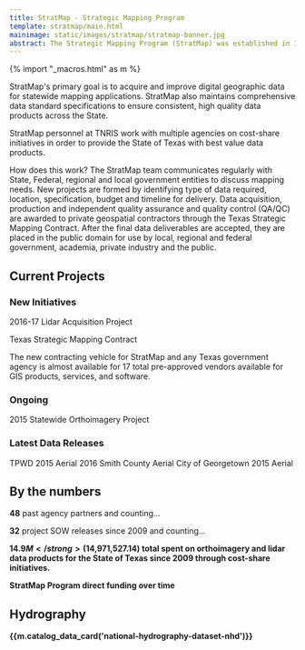 ```yaml
---
title: StratMap - Strategic Mapping Program
template: stratmap/main.html
mainimage: static/images/stratmap/stratmap-banner.jpg
abstract: The Strategic Mapping Program (StratMap) was established in 1997 by Senate Bill 1 to develop consistent statewide digital data layers.
---
```


{% import "_macros.html" as m %}

<p class="lead">StratMap's primary goal is to acquire and improve digital geographic data for statewide mapping applications. StratMap also maintains comprehensive data standard specifications to ensure consistent, high quality data products across the State.</p>

StratMap personnel at TNRIS work with multiple agencies on cost-share initiatives in order to provide the State of Texas with best value data products. 

How does this work? The StratMap team communicates regularly with State, Federal, regional and local government entities to discuss mapping needs. New projects are formed by identifying type of data required, location, specification, budget and timeline for delivery. Data acquisition, production and independent quality assurance and quality control (QA/QC) are awarded to private geospatial contractors through the Texas Strategic Mapping Contract. After the final data deliverables are accepted, they are placed in the public domain for use by local, regional and federal government, academia, private industry and the public.

## Current Projects

### New Initiatives

2016-17 Lidar Acquisition Project

Texas Strategic Mapping Contract

The new contracting vehicle for StratMap and any Texas government agency is almost available for 17 total pre-approved vendors available for GIS products, services, and software.

### Ongoing

2015 Statewide Orthoimagery Project

### Latest Data Releases

TPWD 2015 Aerial
2016 Smith County Aerial
City of Georgetown 2015 Aerial

## By the numbers

<strong>48</strong> past agency partners and counting...

<strong>32</strong> project SOW releases since 2009 and counting...

<strong>$14.9M</strong> ($14,971,527.14) total spent on orthoimagery and lidar data products for the State of Texas since 2009 through cost-share initiatives.

StratMap Program direct funding over time

## Hydrography
{{m.catalog_data_card('national-hydrography-dataset-nhd')}}













